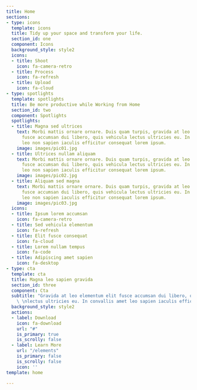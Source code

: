 ```yaml
---
title: Home
sections:
- type: icons
  template: icons
  title: Tidy up your space and transform your life.
  section_id: one
  component: Icons
  background_style: style2
  icons:
  - title: Shoot
    icon: fa-camera-retro
  - title: Process
    icon: fa-refresh
  - title: Upload
    icon: fa-cloud
- type: spotlights
  template: spotlights
  title: Be more productive while Working from Home
  section_id: two
  component: Spotlights
  spotlights:
  - title: Magna sed ultrices
    text: Morbi mattis ornare ornare. Duis quam turpis, gravida at leo elementum elit
      fusce accumsan dui libero, quis vehicula lectus ultricies eu. In convallis amet
      leo non sapien iaculis efficitur consequat lorem ipsum.
    image: images/pic01.jpg
  - title: Ultrices nullam aliquam
    text: Morbi mattis ornare ornare. Duis quam turpis, gravida at leo elementum elit
      fusce accumsan dui libero, quis vehicula lectus ultricies eu. In convallis amet
      leo non sapien iaculis efficitur consequat lorem ipsum.
    image: images/pic02.jpg
  - title: Aliquam sed magna
    text: Morbi mattis ornare ornare. Duis quam turpis, gravida at leo elementum elit
      fusce accumsan dui libero, quis vehicula lectus ultricies eu. In convallis amet
      leo non sapien iaculis efficitur consequat lorem ipsum.
    image: images/pic03.jpg
  icons:
  - title: Ipsum lorem accumsan
    icon: fa-camera-retro
  - title: Sed vehicula elementum
    icon: fa-refresh
  - title: Elit fusce consequat
    icon: fa-cloud
  - title: Lorem nullam tempus
    icon: fa-code
  - title: Adipiscing amet sapien
    icon: fa-desktop
- type: cta
  template: cta
  title: Magna leo sapien gravida
  section_id: three
  component: Cta
  subtitle: "Gravida at leo elementum elit fusce accumsan dui libero, quis vehicula
    \ \nlectus ultricies eu. In convallis amet leo sapien iaculis efficitur."
  background_style: style2
  actions:
  - label: Download
    icon: fa-download
    url: "#"
    is_primary: true
    is_scrolly: false
  - label: Learn More
    url: "/elements"
    is_primary: false
    is_scrolly: false
    icon: ''
template: home

---
```

